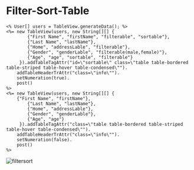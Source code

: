 # Filter-Sort-Table

    <% User[] users = TableView.generateData(); %>
  	<%= new TableView(users, new String[][] {
  	    	{"First Name", "firstName", "filterable", "sortable"},
	    	{"Last Name", "lastName"},
	    	{"Home", "addressLable", "filterable"},
	    	{"Gender", "genderLable", "filterable(male,female)"},
	    	{"Age", "age", "sortable", "filterable"}
	     }).addTableTagAttr("id=\"sortable\" class=\"table table-bordered table-striped table-hover table-condensed\"").
		addTableHeaderTrAttr("class=\"info\"").
		setNumeration(true).
		post()
	%>
	<%= new TableView(users, new String[][] {
		{"First Name", "firstName"},
	    	{"Last Name", "lastName"},
	        {"Home", "addressLable"},
	        {"Gender", "genderLable"},
	        {"Age", "age"}
	     }).addTableTagAttr("class=\"table table-bordered table-striped table-hover table-condensed\"").
		addTableHeaderTrAttr("class=\"info\"").
		setNumeration(false).
		post()
	%>

![filtersort](https://cloud.githubusercontent.com/assets/10475447/19354566/82e776c0-9167-11e6-9d8e-c0e634ec1d5a.png)
